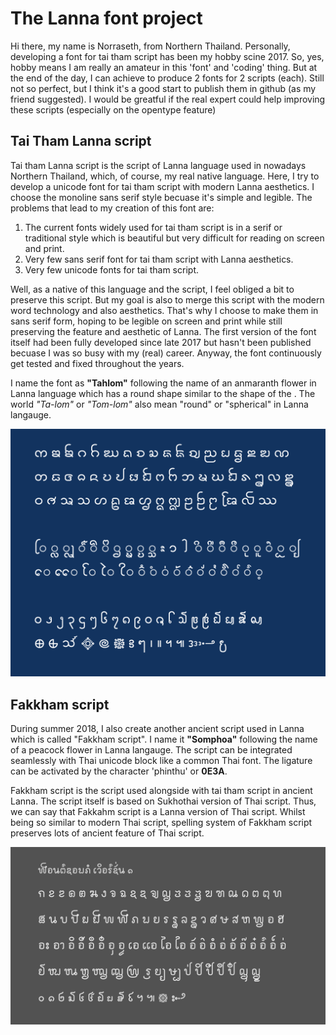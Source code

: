 # The Lanna font project

Hi there, my name is Norraseth, from Northern Thailand. Personally, developing a font for tai tham script has been my hobby scine 2017. So, yes, hobby means I am really an amateur in this 'font' and 'coding' thing. But at the end of the day, I can achieve to produce 2 fonts for 2 scripts (each).
Still not so perfect, but I think it's a good start to publish them in github (as my friend suggested). I would be greatful if the real expert could help improving these scripts (especially on the opentype feature)

## Tai Tham Lanna script
Tai tham Lanna script is the script of Lanna language used in nowadays Northern Thailand, which, of course, my real native language. Here, I try to develop a unicode font for tai tham script with modern Lanna aesthetics. I choose the monoline sans serif style becuase it's simple and legible. The problems that lead to my creation of this font are:
1. The current fonts widely used for tai tham script is in a serif or traditional style which is beautiful but very difficult for reading on screen and print. 
2. Very few sans serif font for tai tham script with Lanna aesthetics.
3. Very few unicode fonts for tai tham script.

Well, as a native of this language and the script, I feel obliged a bit to preserve this script. But my goal is also to merge this script with the modern word technology and also aesthetics. That's why I choose to make them in sans serif form, hoping to be legible on screen and print while still preserving the feature and aesthetic of Lanna. The first version of the font itself had been fully developed since late 2017 but hasn't been published becuase I was so busy with my (real) career. Anyway, the font continuously get tested and fixed throughout the years.

I name the font as **"Tahlom"** following the name of an anmaranth flower in Lanna language which has a round shape similar to the shape of the . The world *"Ta-lom"* or *"Tom-lom"* also mean "round" or "spherical" in Lanna langauge.


<p align="center"><img width="600" alt="NS Tahlom glyphs" src="https://github.com/norto/taitham-lanna/blob/Talom-4/images/Talom4211%20text%201.png"></p>

## Fakkham script
During summer 2018, I also create another ancient script used in Lanna which is called "Fakkham script". I name it **"Somphoa"** following the name of a peacock flower in Lanna langauge. The script can be integrated seamlessly with Thai unicode block like a common Thai font. The ligature can be activated by the character 'phinthu' or **0E3A**.

Fakkham script is the script used alongside with tai tham script in ancient Lanna. 
The script itself is based on Sukhothai version of Thai script. 
Thus, we can say that Fakkahm script is a Lanna version of Thai script.
Whilst being so similar to modern Thai script, spelling system of Fakkham script preserves lots of ancient feature of Thai script.

<p align="center"><img src="images/Sompoa-1.PNG" width="750"></p>
